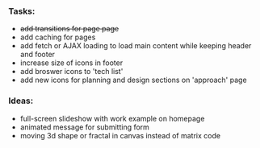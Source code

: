 ### Tasks:
- ~~add transitions for page page~~
- add caching for pages
- add fetch or AJAX loading to load main content while keeping header and footer
- increase size of icons in footer
- add broswer icons to 'tech list'
- add new icons for planning and design sections on 'approach' page

### Ideas:
- full-screen slideshow with work example on homepage
- animated message for submitting form
- moving 3d shape or fractal in canvas instead of matrix code
